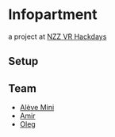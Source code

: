 # Infopartment

a project at [NZZ VR Hackdays](http://hackdays.nzz.ch/vr15/)

## Setup

## Team

- [Alève Mini](http://alevemine.com)
- [Amir](https://github.com/tumid)
- [Oleg](https://github.com/loleg)
